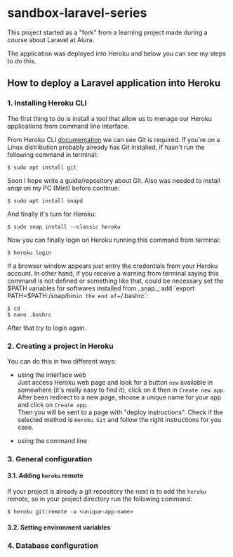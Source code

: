 # sandbox-laravel-series

This project started as a "fork" from a learning project made during a course about Laravel at Alura.

The application was deployed into Heroku and below you can see my steps to do this.


## How to deploy a Laravel application into Heroku

### 1. Installing Heroku CLI
The first thing to do is install a tool that allow us to menage our Heroku applications from command line interface.

From Heroku CLI [documentation](https://devcenter.heroku.com/articles/heroku-cli) we can see Git is required. If you're on a Linux distribution probably already has Git installed, if hasn't run the following command in terminal:
```
$ sudo apt install git
```
Soon I hope write a guide/repository about Git. Also was needed to install _snap_ on my PC (Mint) before continue:
```
$ sudo apt install snapd
```
And finally it's turn for Heroku:
```
$ sudo snap install --classic heroku
```
Now you can finally login on Heroku running this command from terminal:
```
$ heroku login
```
If a browser window appears just entry the credentials from your Heroku account.
In other hand, if you receive a warning from terminal saying this command is not defined or something like that, could be necessary set the $PATH variables for softwares installed from _snap_, add `export PATH=$PATH:/snap/bin` in the end of `~/.bashrc`:
```
$ cd
$ nano .bashrc
```
After that try to login again.

### 2. Creating a project in Heroku
You can do this in two different ways:
- using the interface web  
Just access Heroku web page and look for a button `new` available in somewhere (it's really easy to find it), click on it then in `Create new app`.  
After been redirect to a new page, shoose a unique name for your app and click on `Create app`.  
Then you will be sent to a page with "deploy instructions". Check if the selected method is `Heroku Git` and follow the right instructions for you case.

- using the command line

### 3. General configuration
#### 3.1. Adding `heroku` remote
If your project is already a git repository the next is to add the `heroku` remote, so in your project  directory run the following command:
```
$ heroku git:remote -a <unique-app-name>
```

#### 3.2. Setting environment variables

### 4. Database configuration